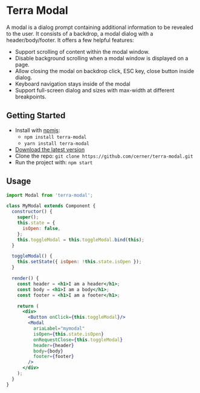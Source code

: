 # Terra Modal

A modal is a dialog prompt containing additional information to be revealed to the user.
It consists of a backdrop, a modal dialog with a header/body/footer.
It offers a few helpful features:
- Support scrolling of content within the modal window.
- Disable background scrolling when a modal window is displayed on a page.
- Allow closing the modal on backdrop click, ESC key, close button inside dialog.
- Keyboard navigation stays inside of the modal
- Support full-screen dialog and sizes with max-width at different breakpoints.

## Getting Started

- Install with [npmjs](https://www.npmjs.com):
  - `npm install terra-modal`
  - `yarn install terra-modal`
- [Download the latest version](https://github.com/cerner/terra-modal/archive/master.zip)
- Clone the repo: `git clone https://github.com/cerner/terra-modal.git`
- Run the project with: `npm start`

## Usage

```jsx
import Modal from 'terra-modal';

class MyModal extends Component {
  constructor() {
    super();
    this.state = {
      isOpen: false,
    };
    this.toggleModal = this.toggleModal.bind(this);
  }

  toggleModal() {
    this.setState({ isOpen: !this.state.isOpen });
  }

  render() {
    const header = <h1>I am a header</h1>;
    const body = <h1>I am a body</h1>;
    const footer = <h1>I am a footer</h1>;

    return (
      <div>
        <Button onClick={this.toggleModal}/>
        <Modal
          ariaLabel="mymodal"
          isOpen={this.state.isOpen}
          onRequestClose={this.toggleModal}
          header={header}
          body={body}
          footer={footer}
        />
      </div>
    );
  }
}
```
